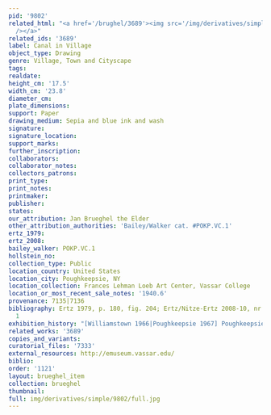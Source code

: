 ```yaml
---
pid: '9802'
related_html: "<a href='/brughel/3689'><img src='/img/derivatives/simple/3689/thumbnail.jpg'
  /></a>"
related_ids: '3689'
label: Canal in Village
object_type: Drawing
genre: Village, Town and Cityscape
tags: 
realdate: 
height_cm: '17.5'
width_cm: '23.8'
diameter_cm: 
plate_dimensions: 
support: Paper
drawing_medium: Sepia and blue ink and wash
signature: 
signature_location: 
support_marks: 
further_inscription: 
collaborators: 
collaborator_notes: 
collectors_patrons: 
print_type: 
print_notes: 
printmaker: 
publisher: 
states: 
our_attribution: Jan Brueghel the Elder
other_attribution_authorities: 'Bailey/Walker cat. #POKP.VC.1'
ertz_1979: 
ertz_2008: 
bailey_walker: POKP.VC.1
hollstein_no: 
collection_type: Public
location_country: United States
location_city: Poughkeepsie, NY
location_collection: Frances Lehman Loeb Art Center, Vassar College
location_or_most_recent_sale_notes: '1940.6'
provenance: 7135|7136
bibliography: Ertz 1979, p. 180, fig. 204; Ertz/Nitze-Ertz 2008-10, nr. 139, fig.
  1
exhibition_history: "[Williamstown 1966|Poughkeepsie 1967] Poughkeepsie 1978"
related_works: '3689'
copies_and_variants: 
curatorial_files: '7333'
external_resources: http://emuseum.vassar.edu/
biblio: 
order: '1121'
layout: brueghel_item
collection: brueghel
thumbnail: 
full: img/derivatives/simple/9802/full.jpg
---
```

